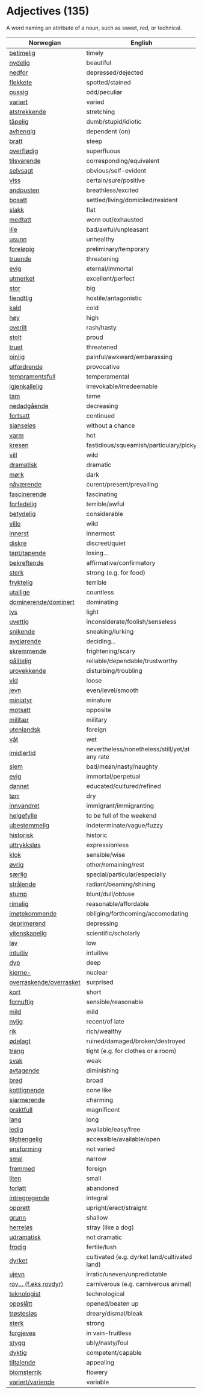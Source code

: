 # Adjectives (135)

A word naming an attribute of a noun, such as sweet, red, or technical.

| Norwegian | English |
| --- | --- |
| [betimelig](https://www.ordnett.no/search?language=no&phrase=betimelig) | timely |
| [nydelig](https://www.ordnett.no/search?language=no&phrase=nydelig) | beautiful |
| [nedfor](https://www.ordnett.no/search?language=no&phrase=nedfor) | depressed/dejected |
| [flekkete](https://www.ordnett.no/search?language=no&phrase=flekkete) | spotted/stained |
| [pussig](https://www.ordnett.no/search?language=no&phrase=pussig) | odd/peculiar |
| [variert](https://www.ordnett.no/search?language=no&phrase=variert) | varied |
| [atstrekkende](https://www.ordnett.no/search?language=no&phrase=atstrekkende) | stretching |
| [tåpelig](https://www.ordnett.no/search?language=no&phrase=tåpelig) | dumb/stupid/idiotic |
| [avhengig](https://www.ordnett.no/search?language=no&phrase=avhengig) | dependent (on) |
| [bratt](https://www.ordnett.no/search?language=no&phrase=bratt) | steep |
| [overflødig](https://www.ordnett.no/search?language=no&phrase=overflødig) | superfluous |
| [tilsvarende](https://www.ordnett.no/search?language=no&phrase=tilsvarende) | corresponding/equivalent |
| [selvsagt](https://www.ordnett.no/search?language=no&phrase=selvsagt) | obvious/self-evident |
| [viss](https://www.ordnett.no/search?language=no&phrase=viss) | certain/sure/positive |
| [andpusten](https://www.ordnett.no/search?language=no&phrase=andpusten) | breathless/excited |
| [bosatt](https://www.ordnett.no/search?language=no&phrase=bosatt) | settled/living/domiciled/resident |
| [slakk](https://www.ordnett.no/search?language=no&phrase=slakk) | flat |
| [medtatt](https://www.ordnett.no/search?language=no&phrase=medtatt) | worn out/exhausted |
| [ille](https://www.ordnett.no/search?language=no&phrase=ille) | bad/awful/unpleasant |
| [usunn](https://www.ordnett.no/search?language=no&phrase=usunn) | unhealthy |
| [foreløpig](https://www.ordnett.no/search?language=no&phrase=foreløpig) | preliminary/temporary |
| [truende](https://www.ordnett.no/search?language=no&phrase=truende) | threatening |
| [evig](https://www.ordnett.no/search?language=no&phrase=evig) | eternal/immortal |
| [utmerket](https://www.ordnett.no/search?language=no&phrase=utmerket) | excellent/perfect |
| [stor](https://www.ordnett.no/search?language=no&phrase=stor) | big |
| [fiendtlig](https://www.ordnett.no/search?language=no&phrase=fiendtlig) | hostile/antagonistic |
| [kald](https://www.ordnett.no/search?language=no&phrase=kald) | cold |
| [høy](https://www.ordnett.no/search?language=no&phrase=høy) | high |
| [overilt](https://www.ordnett.no/search?language=no&phrase=overilt) | rash/hasty |
| [stolt](https://www.ordnett.no/search?language=no&phrase=stolt) | proud |
| [truet](https://www.ordnett.no/search?language=no&phrase=truet) | threatened |
| [pinlig](https://www.ordnett.no/search?language=no&phrase=pinlig) | painful/awkward/embarassing |
| [utfordrende](https://www.ordnett.no/search?language=no&phrase=utfordrende) | provocative |
| [tempramentsfull](https://www.ordnett.no/search?language=no&phrase=tempramentsfull) | temperamental |
| [igjenkallelig](https://www.ordnett.no/search?language=no&phrase=igjenkallelig) | irrevokable/irredeemable |
| [tam](https://www.ordnett.no/search?language=no&phrase=tam) | tame |
| [nedadgående](https://www.ordnett.no/search?language=no&phrase=nedadgående) | decreasing |
| [fortsatt](https://www.ordnett.no/search?language=no&phrase=fortsatt) | continued |
| [sjanseløs](https://www.ordnett.no/search?language=no&phrase=sjanseløs) | without a chance |
| [varm](https://www.ordnett.no/search?language=no&phrase=varm) | hot |
| [kresen](https://www.ordnett.no/search?language=no&phrase=kresen) | fastidious/squeamish/particulary/picky |
| [vill](https://www.ordnett.no/search?language=no&phrase=vill) | wild |
| [dramatisk](https://www.ordnett.no/search?language=no&phrase=dramatisk) | dramatic |
| [mørk](https://www.ordnett.no/search?language=no&phrase=mørk) | dark |
| [nåværende](https://www.ordnett.no/search?language=no&phrase=nåværende) | curent/present/prevailing |
| [fascinerende](https://www.ordnett.no/search?language=no&phrase=fascinerende) | fascinating |
| [forfedelig](https://www.ordnett.no/search?language=no&phrase=forfedelig) | terrible/awful |
| [betydelig](https://www.ordnett.no/search?language=no&phrase=betydelig) | considerable |
| [ville](https://www.ordnett.no/search?language=no&phrase=ville) | wild |
| [innerst](https://www.ordnett.no/search?language=no&phrase=innerst) | innermost |
| [diskre](https://www.ordnett.no/search?language=no&phrase=diskre) | discreet/quiet |
| [tapt/tapende](https://www.ordnett.no/search?language=no&phrase=tapt/tapende) | losing... |
| [bekreftende](https://www.ordnett.no/search?language=no&phrase=bekreftende) | affirmative/confirmatory |
| [sterk](https://www.ordnett.no/search?language=no&phrase=sterk) | strong (e.g. for food) |
| [fryktelig](https://www.ordnett.no/search?language=no&phrase=fryktelig) | terrible |
| [utallige](https://www.ordnett.no/search?language=no&phrase=utallige) | countless |
| [dominerende/dominert](https://www.ordnett.no/search?language=no&phrase=dominerende/dominert) | dominating |
| [lys](https://www.ordnett.no/search?language=no&phrase=lys) | light |
| [uvettig](https://www.ordnett.no/search?language=no&phrase=uvettig) | inconsiderate/foolish/senseless |
| [snikende](https://www.ordnett.no/search?language=no&phrase=snikende) | sneaking/lurking |
| [avgjørende](https://www.ordnett.no/search?language=no&phrase=avgjørende) | deciding... |
| [skremmende](https://www.ordnett.no/search?language=no&phrase=skremmende) | frightening/scary |
| [pålitelig](https://www.ordnett.no/search?language=no&phrase=pålitelig) | reliable/dependable/trustworthy |
| [urovekkende](https://www.ordnett.no/search?language=no&phrase=urovekkende) | disturbing/troubling |
| [vid](https://www.ordnett.no/search?language=no&phrase=vid) | loose |
| [jevn](https://www.ordnett.no/search?language=no&phrase=jevn) | even/level/smooth |
| [miniatyr](https://www.ordnett.no/search?language=no&phrase=miniatyr) | minature |
| [motsatt](https://www.ordnett.no/search?language=no&phrase=motsatt) | opposite |
| [militær](https://www.ordnett.no/search?language=no&phrase=militær) | military |
| [utenlandsk](https://www.ordnett.no/search?language=no&phrase=utenlandsk) | foreign |
| [våt](https://www.ordnett.no/search?language=no&phrase=våt) | wet |
| [imidlertid](https://www.ordnett.no/search?language=no&phrase=imidlertid) | nevertheless/nonetheless/still/yet/at any rate |
| [slem](https://www.ordnett.no/search?language=no&phrase=slem) | bad/mean/nasty/naughty |
| [evig](https://www.ordnett.no/search?language=no&phrase=evig) | immortal/perpetual |
| [dannet](https://www.ordnett.no/search?language=no&phrase=dannet) | educated/cultured/refined |
| [tørr](https://www.ordnett.no/search?language=no&phrase=tørr) | dry |
| [innvandret](https://www.ordnett.no/search?language=no&phrase=innvandret) | immigrant/immigranting |
| [helgefylle](https://www.ordnett.no/search?language=no&phrase=helgefylle) | to be full of the weekend |
| [ubestemmelig](https://www.ordnett.no/search?language=no&phrase=ubestemmelig) | indeterminate/vague/fuzzy |
| [historisk](https://www.ordnett.no/search?language=no&phrase=historisk) | historic |
| [uttrykksløs](https://www.ordnett.no/search?language=no&phrase=uttrykksløs) | expressionless |
| [klok](https://www.ordnett.no/search?language=no&phrase=klok) | sensible/wise |
| [øvrig](https://www.ordnett.no/search?language=no&phrase=øvrig) | other/remaining/rest |
| [særlig](https://www.ordnett.no/search?language=no&phrase=særlig) | special/particular/especially |
| [strålende](https://www.ordnett.no/search?language=no&phrase=strålende) | radiant/beaming/shining |
| [stump](https://www.ordnett.no/search?language=no&phrase=stump) | blunt/dull/obtuse |
| [rimelig](https://www.ordnett.no/search?language=no&phrase=rimelig) | reasonable/affordable |
| [imøtekommende](https://www.ordnett.no/search?language=no&phrase=imøtekommende) | obliging/forthcoming/accomodating |
| [deprimerend](https://www.ordnett.no/search?language=no&phrase=deprimerend) | depressing |
| [vitenskapelig](https://www.ordnett.no/search?language=no&phrase=vitenskapelig) | scientific/scholarly |
| [lav](https://www.ordnett.no/search?language=no&phrase=lav) | low |
| [intuitiv](https://www.ordnett.no/search?language=no&phrase=intuitiv) | intuitive |
| [dyp](https://www.ordnett.no/search?language=no&phrase=dyp) | deep |
| [kjerne-](https://www.ordnett.no/search?language=no&phrase=kjerne-) | nuclear |
| [overraskende/overrasket](https://www.ordnett.no/search?language=no&phrase=overraskende/overrasket) | surprised |
| [kort](https://www.ordnett.no/search?language=no&phrase=kort) | short |
| [fornuftig](https://www.ordnett.no/search?language=no&phrase=fornuftig) | sensible/reasonable |
| [mild](https://www.ordnett.no/search?language=no&phrase=mild) | mild |
| [nylig](https://www.ordnett.no/search?language=no&phrase=nylig) | recent/of late |
| [rik](https://www.ordnett.no/search?language=no&phrase=rik) | rich/wealthy |
| [ødelagt](https://www.ordnett.no/search?language=no&phrase=ødelagt) | ruined/damaged/broken/destroyed |
| [trang](https://www.ordnett.no/search?language=no&phrase=trang) | tight (e.g. for clothes or a room) |
| [svak](https://www.ordnett.no/search?language=no&phrase=svak) | weak |
| [avtagende](https://www.ordnett.no/search?language=no&phrase=avtagende) | diminishing |
| [bred](https://www.ordnett.no/search?language=no&phrase=bred) | broad |
| [kottlignende](https://www.ordnett.no/search?language=no&phrase=kottlignende) | cone like |
| [sjarmerende](https://www.ordnett.no/search?language=no&phrase=sjarmerende) | charming |
| [praktfull](https://www.ordnett.no/search?language=no&phrase=praktfull) | magnificent |
| [lang](https://www.ordnett.no/search?language=no&phrase=lang) | long |
| [ledig](https://www.ordnett.no/search?language=no&phrase=ledig) | available/easy/free |
| [tilghengelig](https://www.ordnett.no/search?language=no&phrase=tilghengelig) | accessible/available/open |
| [ensforming](https://www.ordnett.no/search?language=no&phrase=ensforming) | not varied |
| [smal](https://www.ordnett.no/search?language=no&phrase=smal) | narrow |
| [fremmed](https://www.ordnett.no/search?language=no&phrase=fremmed) | foreign |
| [liten](https://www.ordnett.no/search?language=no&phrase=liten) | small |
| [forlatt](https://www.ordnett.no/search?language=no&phrase=forlatt) | abandoned |
| [intregregende](https://www.ordnett.no/search?language=no&phrase=intregregende) | integral |
| [opprett](https://www.ordnett.no/search?language=no&phrase=opprett) | upright/erect/straight |
| [grunn](https://www.ordnett.no/search?language=no&phrase=grunn) | shallow |
| [herreløs](https://www.ordnett.no/search?language=no&phrase=herreløs) | stray (like a dog) |
| [udramatisk](https://www.ordnett.no/search?language=no&phrase=udramatisk) | not dramatic |
| [frodig](https://www.ordnett.no/search?language=no&phrase=frodig) | fertile/lush |
| [dyrket](https://www.ordnett.no/search?language=no&phrase=dyrket) | cultivated (e.g. dyrket land/cultivated land) |
| [ujevn](https://www.ordnett.no/search?language=no&phrase=ujevn) | irratic/uneven/unpredictable |
| [rov... (f.eks rovdyr)](https://www.ordnett.no/search?language=no&phrase=rov...%20(f.eks%20rovdyr)) | carniverous (e.g. carniverous animal) |
| [teknologist](https://www.ordnett.no/search?language=no&phrase=teknologist) | technological |
| [oppslått](https://www.ordnett.no/search?language=no&phrase=oppslått) | opened/beaten up |
| [trøstesløs](https://www.ordnett.no/search?language=no&phrase=trøstesløs) | dreary/dismal/bleak |
| [sterk](https://www.ordnett.no/search?language=no&phrase=sterk) | strong |
| [forgjeves](https://www.ordnett.no/search?language=no&phrase=forgjeves) | in vain-fruitless |
| [stygg](https://www.ordnett.no/search?language=no&phrase=stygg) | ubly/nasty/foul |
| [dyktig](https://www.ordnett.no/search?language=no&phrase=dyktig) | competent/capable |
| [tiltalende](https://www.ordnett.no/search?language=no&phrase=tiltalende) | appealing |
| [blomsterrik](https://www.ordnett.no/search?language=no&phrase=blomsterrik) | flowery |
| [variert/variende](https://www.ordnett.no/search?language=no&phrase=variert/variende) | variable |

